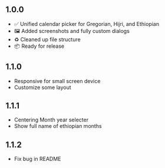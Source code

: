 
## 1.0.0

- ✅ Unified calendar picker for Gregorian, Hijri, and Ethiopian
- 🖼️ Added screenshots and fully custom dialogs
- ♻️ Cleaned up file structure
- 📦 Ready for release

## 1.1.0
 - Responsive for small screen device
 - Customize some layout

## 1.1.1
 - Centering Month year selecter
 - Show full name of ethiopian months

## 1.1.2
  - Fix bug in README
